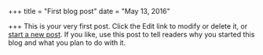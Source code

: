 +++
title = "First blog post"
date = "May 13, 2016"

+++
This is your very first post. Click the Edit link to modify or delete
it, or [start a new post](https://wordpress.com/post). If you like, use
this post to tell readers why you started this blog and what you plan to
do with it.
